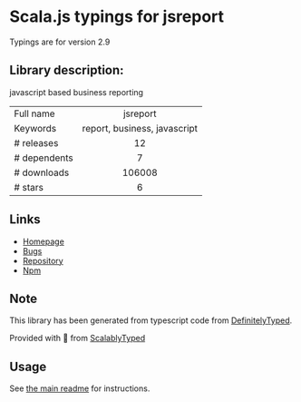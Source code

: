 
# Scala.js typings for jsreport

Typings are for version 2.9

## Library description:
javascript based business reporting

|                    |                 |
| ------------------ | :-------------: |
| Full name          | jsreport |
| Keywords           | report, business, javascript |
| # releases         | 12 |
| # dependents       | 7 |
| # downloads        | 106008 |
| # stars            | 6 |

## Links
- [Homepage](https://github.com/jsreport/jsreport)
- [Bugs](https://github.com/jsreport/jsreport/issues)
- [Repository](https://github.com/jsreport/jsreport)
- [Npm](https://www.npmjs.com/package/jsreport)
    


## Note
This library has been generated from typescript code from [DefinitelyTyped](https://definitelytyped.org).

Provided with :purple_heart: from [ScalablyTyped](https://github.com/oyvindberg/ScalablyTyped)

## Usage
See [the main readme](../../readme.md) for instructions.


